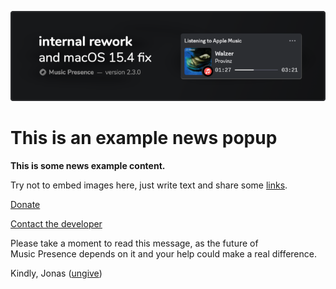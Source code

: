 ![](./banner/en/image.png)

# This is an example news popup

**This is some news example content.**

Try not to embed images here,
just write text and share some [links](https://musicpresence.app).

<!-- button -->
[Donate](https://donate.musicpresence.app)

<!-- button aside -->
[Contact the developer](mailto:test@example.com)

<!-- urgent -->
Please take a moment to read this message,
as the future of Music&nbsp;Presence depends on it
and your help could make a real difference.

Kindly, Jonas ([ungive](https://github.com/ungive))
